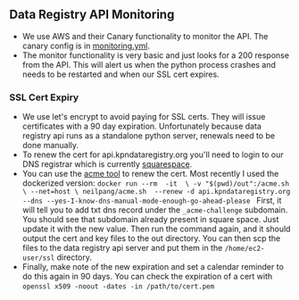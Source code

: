 ## Data Registry API Monitoring
 - We use AWS and their Canary functionality to monitor the API.  The canary config is in [monitoring.yml](monitoring.yml).
 - The monitor functionality is very basic and just looks for a 200 response from the API. This will alert us when the python process crashes and needs to be restarted and when our SSL cert expires.
### SSL Cert Expiry
 - We use let's encrypt to avoid paying for SSL certs.  They will issue certificates with a 90 day expiration.  Unfortunately because data registry api runs as a standalone python server, renewals need to be done manually.  
 - To renew the cert for api.kpndataregistry.org you'll need to login to our DNS registrar which is currently [squarespace](https://account.squarespace.com/domains).  
 - You can use the [acme tool](https://github.com/acmesh-official/acme.sh) to renew the cert.  Most recently I used the dockerized version: ``docker run --rm  -it  \
  -v "$(pwd)/out":/acme.sh  \
  --net=host \
  neilpang/acme.sh  --renew -d api.kpndataregistry.org --dns --yes-I-know-dns-manual-mode-enough-go-ahead-please
`` First, it will tell you to add txt dns record under the `_acme-challenge` subdomain.  You should see that subdomain already present in square space. Just update it with the new value.  Then run the command again, and it should output the cert and key files to the out directory.  You can then scp the files to the data registry api server and put them in the `/home/ec2-user/ssl` directory.
 - Finally, make note of the new expiration and set a calendar reminder to do this again in 90 days.  You can check the expiration of a cert with `openssl x509 -noout -dates -in /path/to/cert.pem`
